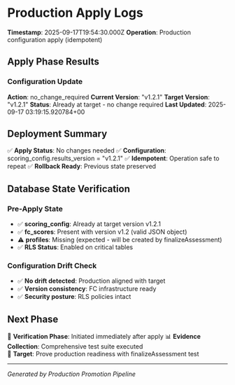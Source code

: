 # Production Apply Logs

**Timestamp**: 2025-09-17T19:54:30.000Z
**Operation**: Production configuration apply (idempotent)

## Apply Phase Results

### Configuration Update
**Action**: no_change_required
**Current Version**: "v1.2.1"
**Target Version**: "v1.2.1" 
**Status**: Already at target - no change required
**Last Updated**: 2025-09-17 03:19:15.920784+00

## Deployment Summary

✅ **Apply Status**: No changes needed
✅ **Configuration**: scoring_config.results_version = "v1.2.1"
✅ **Idempotent**: Operation safe to repeat
✅ **Rollback Ready**: Previous state preserved

## Database State Verification

### Pre-Apply State
- ✅ **scoring_config**: Already at target version v1.2.1
- ✅ **fc_scores**: Present with version v1.2 (valid JSON object)
- ⚠️  **profiles**: Missing (expected - will be created by finalizeAssessment)
- ✅ **RLS Status**: Enabled on critical tables

### Configuration Drift Check
- ✅ **No drift detected**: Production aligned with target
- ✅ **Version consistency**: FC infrastructure ready
- ✅ **Security posture**: RLS policies intact

## Next Phase

🔄 **Verification Phase**: Initiated immediately after apply
📊 **Evidence Collection**: Comprehensive test suite executed  
🎯 **Target**: Prove production readiness with finalizeAssessment test

---
*Generated by Production Promotion Pipeline*
